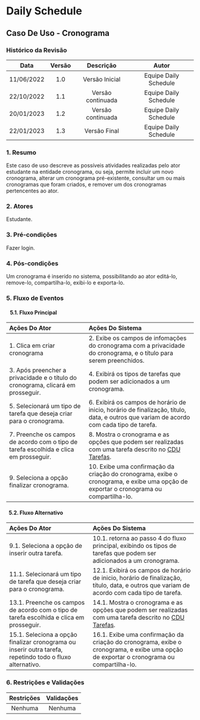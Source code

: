 # Daily Schedule 

## Caso De Uso - Cronograma 

### Histórico da Revisão 

| Data | Versão | Descrição | Autor |
| :-----: | :-----: | :-----: | :-----: |
| 11/06/2022 | 1.0 | Versão Inicial | Equipe Daily Schedule |
| 22/10/2022 | 1.1 | Versão continuada | Equipe Daily Schedule |
| 20/01/2023 | 1.2 | Versão continuada | Equipe Daily Schedule |
| 22/01/2023 | 1.3 | Versão Final | Equipe Daily Schedule |

### 1. Resumo
Este caso de uso descreve as possíveis atividades realizadas pelo ator estudante na entidade cronograma, ou seja, permite incluir um novo cronograma, alterar um cronograma pré-existente, consultar um ou mais cronogramas que foram criados, e remover um dos cronogramas pertencentes ao ator.

### 2. Atores
Estudante.

### 3. Pré-condições
Fazer login.

### 4. Pós-condições
Um cronograma é inserido no sistema, possibilitando ao ator editá-lo, remove-lo, compartilha-lo, exibi-lo e exporta-lo.

### 5. Fluxo de Eventos<br>
#### &nbsp;&nbsp;&nbsp;5.1. Fluxo Principal
| Ações Do Ator | Ações Do Sistema |
| :----- | :----- |
| 1. Clica em criar cronograma | 2. Exibe os campos de infomações do cronograma com a privacidade do cronograma, e o título para serem preenchidos.|
| 3. Após preencher a privacidade e o título do cronograma, clicará em prosseguir. | 4. Exibirá os tipos de tarefas que podem ser adicionados a um cronograma. |
| 5. Selecionará um tipo de tarefa que deseja criar para o cronograma. | 6. Exibirá os campos de horário de inicio, horário de finalização, título, data, e outros que variam de acordo com cada tipo de tarefa. |
| 7. Preenche os campos de acordo com o tipo de tarefa escolhida e clica em prosseguir. | 8. Mostra o cronograma e as opções que podem ser realizadas com uma tarefa descrito no [CDU Tarefas](https://github.com/tads-cnat/dailyschedule/blob/doc-api/docs/cdu/Tarefa.md). |
| 9. Seleciona a opção finalizar cronograma. | 10. Exibe uma confirmação da criação do cronograma, exibe o cronograma, e exibe uma opção de exportar o cronograma ou compartilha-lo. |

#### &nbsp; 5.2. Fluxo Alternativo
| Ações Do Ator | Ações Do Sistema |
| :----- | :----- |
| 9.1. Seleciona a opção de inserir outra tarefa. | 10.1. retorna ao passo 4 do fluxo principal, exibindo os tipos de tarefas que podem ser adicionados a um cronograma. |
| 11.1. Selecionará um tipo de tarefa que deseja criar para o cronograma. | 12.1. Exibirá os campos de horário de inicio, horário de finalização, título, data, e outros que variam de acordo com cada tipo de tarefa. |
| 13.1. Preenche os campos de acordo com o tipo de tarefa escolhida e clica em prosseguir. | 14.1. Mostra o cronograma e as opções que podem ser realizadas com uma tarefa descrito no [CDU Tarefas](https://github.com/tads-cnat/dailyschedule/blob/doc-api/docs/cdu/Tarefa.md).|
| 15.1. Seleciona a opção finalizar cronograma ou inserir outra tarefa, repetindo todo o fluxo alternativo. | 16.1. Exibe uma confirmação da criação do cronograma, exibe o cronograma, e exibe uma opção de exportar o cronograma ou compartilha-lo. |

### 6. Restrições e Validações
| Restrições | Validações |
| :-----: | :-----: |
| Nenhuma | Nenhuma |
